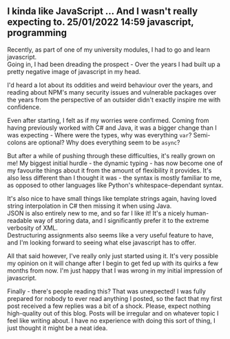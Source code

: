 I kinda like JavaScript
... And I wasn't really expecting to.
25/01/2022 14:59
javascript, programming
-----
Recently, as part of one of my university modules, I had to go and learn javascript.  
Going in, I had been dreading the prospect - Over the years I had built up a pretty negative image of javascript in my head.

I'd heard a lot about its oddities and weird behaviour over the years, and reading about NPM's many security issues and vulnerable packages over the years from the perspective of an outsider didn't exactly inspire me with confidence.

Even after starting, I felt as if my worries were confirmed. Coming from having previously worked with C# and Java, it was a bigger change than I was expecting - Where were the types, why was everything `var`? Semi-colons are optional? Why does everything seem to be `async`?

But after a while of pushing through these difficulties, it's really grown on me! My biggest initial hurdle - the dynamic typing - has now become one of my favourite things about it from the amount of flexibility it provides. It's also less different than I thought it was - the syntax is mostly familiar to me, as opposed to other languages like Python's whitespace-dependant syntax.

It's also nice to have small things like template strings again, having loved string interpolation in C# then missing it when using Java.  
JSON is also entirely new to me, and so far I like it! It's a nicely human-readable way of storing data, and I significantly prefer it to the extreme verbosity of XML.  
Destructuring assignments also seems like a very useful feature to have, and I'm looking forward to seeing what else javascript has to offer.

All that said however, I've really only just started using it. It's very possible my opinion on it will change after I begin to get fed up with its quirks a few months from now. I'm just happy that I was wrong in my initial impression of javascript.



Finally - there's people reading this? That was unexpected! I was fully prepared for nobody to ever read anything I posted, so the fact that my first post received a few replies was a bit of a shock. Please, expect nothing high-quality out of this blog. Posts will be irregular and on whatever topic I feel like writing about. I have no experience with doing this sort of thing, I just thought it might be a neat idea.
